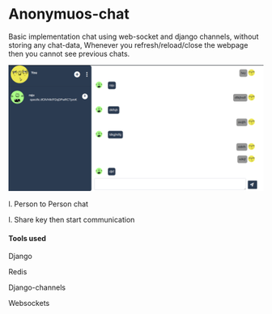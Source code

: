 # Anonymuos-chat
Basic implementation chat using web-socket and django channels, without storing any chat-data, Whenever you refresh/reload/close the webpage then you cannot see previous chats.

![Screenshot](https://github.com/vaibhavs2/Anonymuos-chat/blob/master/git.png)

l. Person to Person chat

l. Share key then start communication


#### Tools used
Django

Redis

Django-channels

Websockets
